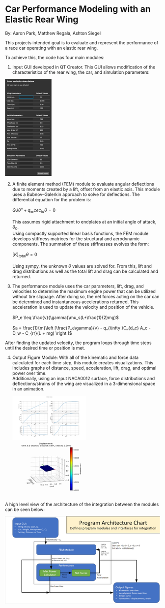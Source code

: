 # Car Performance Modeling with an Elastic Rear Wing
By: Aaron Park, Matthew Regala, Ashton Siegel

This projects intended goal is to evaluate and represent the performance of a race car operating with an elastic rear wing.

To achieve this, the code has four main modules:

1) Input GUI developed in QT Creator. This GUI allows modification of the characteristics of the rear wing, the car, and simulation parameters: <br>  
<img src= "https://github.com/mregala-ut/ME396GroupG2/blob/main/Figures/input_params.png" width=30%>
  
2) A finite element method (FEM) module to evaluate angular deflections due to moments created by a lift, offset from an elastic axis. This module uses a Bubnov–Galerkin approach to solve for deflections. The differential equation for the problem is: <br>  
$GJ\theta'' + q_{\infty }cec_{l\alpha }\theta = 0$ <br>  
This assumes rigid attachment to endplates at an initial angle of attack, $\theta_0$. <br>
Using compactly supported linear basis functions, the FEM module develops stiffness matrices for the structural and aerodynamic components. The summation of these stiffnesses evolves the form: <br>  
$[K]_{total} \theta = 0$ <br>  
Using sympy, the unknown $\theta$ values are solved for. From this, lift and drag distributions as well as the total lift and drag can be calculated and returned.

3) The performance module uses the car parameters, lift, drag, and velocities to determine the maximum engine power that can be utilized without tire slippage. After doing so, the net forces acting on the car can be determined and instantaneous accelerations returned. This acceleration is used to update the velocity and position of the vehicle. <br>  
   $P_e \leq \frac{v}{\gamma}\mu_s(L+\frac{1}{2}mg)$ <br>  
   $a = \frac{1}{m}\left [\frac{P_e\gamma}{v} - q_{\infty }C_{d_c} A_c - D_w - C_{rr}(L + mg) \right ]$

After finding the updated velocity, the program loops through time steps until the desired time or position is met.


4) Output Figure Module: With all of the kinematic and force data calculated for each time step, this module creates visualizations. This includes graphs of distance, speed, acceleration, lift, drag, and optimal power over time. <br>
   Additionally, using an input NACA0012 surface, force distributions and deflections/strains of the wing are visualized in a 3-dimensional space in an animation. <br>   
   
   <img src= "https://github.com/mregala-ut/ME396GroupG2/blob/main/Figures/NACA0012_main_data1.png" width=50%>
   
   <img src= "https://github.com/mregala-ut/ME396GroupG2/blob/main/Figures/NACA0012_main_displacement1.gif" width=50% height=50%>


A high level view of the architecture of the integration between the modules can be seen below: <br>  

![Project Interface Chart](https://github.com/mregala-ut/ME396GroupG2/blob/main/Figures/Project_InterfaceChart.png?raw=true)
